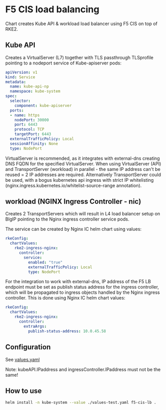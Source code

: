 # F5 CIS load balancing

Chart creates Kube API & workload load balancer using F5 CIS on top of RKE2.

## Kube API

Creates a VirtualServer (L7) together with TLS passthrough TLSprofile pointing to a nodeport service of Kube-apiserver pods:

```yaml
apiVersion: v1
kind: Service
metadata:
  name: kube-api-np
  namespace: kube-system
spec:
  selector:
    component: kube-apiserver
  ports:
  - name: https
    nodePort: 30000
    port: 6443
    protocol: TCP
    targetPort: 6443
  externalTrafficPolicy: Local
  sessionAffinity: None
  type: NodePort
```

VirtualServer is recommended, as it integrates with external-dns creating DNS FQDN for the specified VirtualServer. When using VirtualServer (API) and TransportServer (workload) in parallel - the same IP address can't be reused = 2 IP addresses are required. Alternatively TransportServer could be used, with a bogus kubernetes api ingress with strict IP whitelisting (nginx.ingress.kubernetes.io/whitelist-source-range annotation).

## workload (NGINX Ingress Controller - nic)

Creates 2 TransportServers which will result in L4 load balancer setup on BIgIP pointing to the Nginx ingress controller service pods.

The service can be created by Nginx IC helm chart using values:

```yaml
rkeConfig:
  chartValues:
    rke2-ingress-nginx:
      controller:
        service:
          enabled: "true"
          externalTrafficPolicy: Local
          type: NodePort
```

For the integration to work with external-dns, IP address of the F5 LB endpoint must be set as publish status address for the ingress controller, which will be propagated to ingress objects handled by the Nginx ingress controller. This is done using Nginx IC helm chart values:

```yaml
rkeConfig:
  chartValues:
    rke2-ingress-nginx:
      controller:
        extraArgs:
          publish-status-address: 10.0.45.58
```

## Configuration

See [values.yaml](values.yaml)

Note: kubeAPI.IPaddress and ingressController.IPaddress must not be the same!

## How to use

```bash
helm install -n kube-system --value ./values-test.yaml f5-cis-lb .
```

